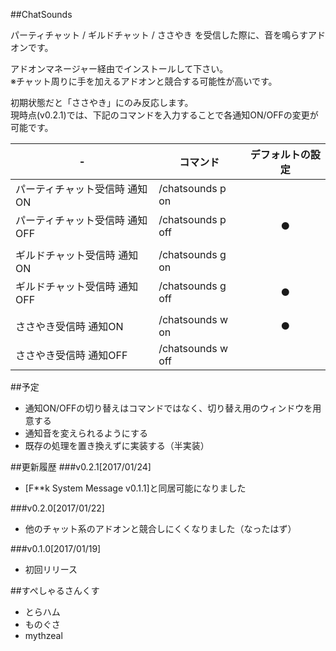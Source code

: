 ##ChatSounds

パーティチャット / ギルドチャット / ささやき を受信した際に、音を鳴らすアドオンです。  

アドオンマネージャー経由でインストールして下さい。  
※チャット周りに手を加えるアドオンと競合する可能性が高いです。  

初期状態だと「ささやき」にのみ反応します。  
現時点(v0.2.1)では、下記のコマンドを入力することで各通知ON/OFFの変更が可能です。  

| - |コマンド|デフォルトの設定
|---|---|:---:|
|パーティチャット受信時 通知ON|/chatsounds p on||
|パーティチャット受信時 通知OFF|/chatsounds p off|●|
||||
|ギルドチャット受信時 通知ON|/chatsounds g on||
|ギルドチャット受信時 通知OFF|/chatsounds g off|●|
||||
|ささやき受信時 通知ON|/chatsounds w on|●|
|ささやき受信時 通知OFF|/chatsounds w off||

##予定
* 通知ON/OFFの切り替えはコマンドではなく、切り替え用のウィンドウを用意する
* 通知音を変えられるようにする
* 既存の処理を置き換えずに実装する（半実装）

##更新履歴
###v0.2.1[2017/01/24]
* [F**k System Message v0.1.1]と同居可能になりました

###v0.2.0[2017/01/22]
* 他のチャット系のアドオンと競合しにくくなりました（なったはず）

###v0.1.0[2017/01/19]
* 初回リリース

##すぺしゃるさんくす
* とらハム
* ものぐさ
* mythzeal
